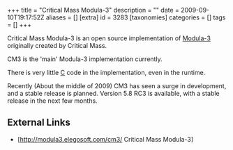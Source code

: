 +++
title = "Critical Mass Modula-3"
description = ""
date = 2009-09-10T19:17:52Z
aliases = []
[extra]
id = 3283
[taxonomies]
categories = []
tags = []
+++


Critical Mass Modula-3 is an open source implementation of [Modula-3](https://rosettacode.org/wiki/Modula-3) originally created by Critical Mass.

CM3 is the 'main' Modula-3 implementation currently.

There is very little [C](https://rosettacode.org/wiki/C) code in the implementation, even in the runtime.

Recently (About the middle of 2009) CM3 has seen a surge in development, and a stable release is planned. Version 5.8 RC3 is available, with a stable release in the next few months.

## External Links
* [http://modula3.elegosoft.com/cm3/ Critical Mass Modula-3]
